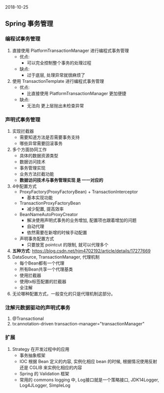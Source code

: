 2018-10-25

## Spring 事务管理

### 编程试事务管理
1. 直接使用 PlatformTransactionManager 进行编程式事务管理
    - 优点:
        - 可以完全控制整个事务的处理过程
    - 缺点:
        - 过于底层, 处理异常就很麻烦了
2. 使用 TransactionTemplate 进行编程式事务管理     
    - 优点:
        - 比直接使用  PlatformTransactionManager 更加便捷
    - 缺点:
        - 无法向 更上层抛出未检查异常
        
### 声明式事务管理
1. 实现拦截器
    - 需要知道方法是否需要事务支持
    - 哪些异常需要回滚事务
2. 多个方面协同工作
    - 具体的数据资源类型
    - 数据访问技术
    - 事务管理实现
    - 业务方法拦截功能
    - **数据访问技术与事务管理实现 是 一一对应的**
2. 4中配置方式
    - ProxyFactory(ProxyFactoryBean) + TransactionInterceptor
        - 基本实现功能
    - TransactionProxyFactoryBean
        - 减少配置, 提高效率
    - BeanNameAutoProxyCreator
        - 解决使用声明式事务的业务增加, 配置项也跟着增加的问题
        - 自动代理
        - 依然需要在新增的时候手动配置
    - 声明事务配置方式
        - 只要放宽 pointcut 的限制, 就可以代理多个
1. **五种方式**: https://blog.csdn.net/hjm4702192/article/details/17277669                  
2. DataSource, TransactionManager, 代理机制
    - 每个Bean都有一个代理
    - 所有Bean共享一个代理基类
    - 使用拦截器
    - 使用tx标签配置的拦截器
    - 全注解
3. 无论哪种配置方式，一般变化的只是代理机制这部分。

### 注解元数据驱动的声明式事务
1. @Transactional
1. tx:annotation-driven transaction-manager="transactionManager"



### 扩展
1. Strategy 在开发过程中的应用
    - 事务抽象框架
    - IOC 根据 Bean 定义的内容, 实例化相应 bean 的时候, 根据情况使用反射 还是 CGLIB 来实例化相应的内容
    - Spring 的 Validation 框架
    - 常用的 commons logging 中, Log接口就是一个策略接口, JDK14Logger, Log4JLogger, SimpleLog

              